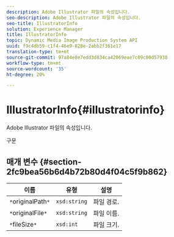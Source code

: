 ```yaml
---
description: Adobe Illustrator 파일의 속성입니다.
seo-description: Adobe Illustrator 파일의 속성입니다.
seo-title: IllustratorInfo
solution: Experience Manager
title: IllustratorInfo
topic: Dynamic Media Image Production System API
uuid: f9c4db59-c1f4-46e9-828e-2abb2f361e17
translation-type: tm+mt
source-git-commit: 97a84e8e7edd3d834ca42069eae7c09c00d57938
workflow-type: tm+mt
source-wordcount: '35'
ht-degree: 20%

---
```



# IllustratorInfo{#illustratorinfo}

Adobe Illustrator 파일의 속성입니다.

구문

## 매개 변수 {#section-2fc9bea56b6d4b72b80d4f04c5f9b862}

| 이름 | 유형 | 설명 |
|---|---|---|
| `*`originalPath`*` | `xsd:string` | 파일 경로. |
| `*`originalFile`*` | `xsd:string` | 파일 이름. |
| `*`fileSize`*` | `xsd:int` | 파일 크기. |

